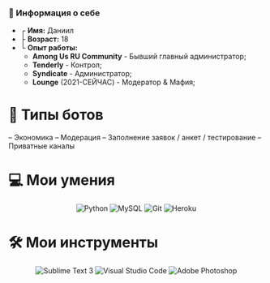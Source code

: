 ### 👋 Информация о себе

* ┌ **Имя:** Даниил
* ├ **Возраст:** 18
* └ **Опыт работы:**
    - **Among Us RU Community** - Бывший главный администратор;
    - **Tenderly** - Контрол;
    - **Syndicate** - Администратор;
    - **Lounge** (2021-СЕЙЧАС) - Модератор & Мафия;

# 🤖 Типы ботов

– Экономика
– Модерация
– Заполнение заявок / анкет / тестирование
– Приватные каналы



# 💻 Мои умения
<p align="center">
    <img alt="Python" src="https://img.shields.io/badge/Python-F7DF1E?&style=for-the-badge&logo=Python&logoColor=222222" />
    <img alt="MySQL" src="https://img.shields.io/badge/MySQL-336791?&style=for-the-badge&logo=MySQL&logoColor=white" />
    <img alt="Git" src="https://img.shields.io/badge/Git-F05032?&style=for-the-badge&logo=Git&logoColor=white" />
    <img alt="Heroku" src="https://img.shields.io/badge/-Heroku-430098?style=for-the-badge&logo=Heroku&logoColor=white" />
</p>


# 🛠 Мои инструменты
<p align="center">
    <img alt="Sublime Text 3" src="https://img.shields.io/badge/Sublime%20Text%203-007ACC?&style=for-the-badge&logo=Sublime-Text-3&logoColor=white" />
     <img alt="Visual Studio Code" src="https://img.shields.io/badge/Visual%20Studio%20Code-007ACC?&style=for-the-badge&logo=Visual-Studio-Code&logoColor=white" /> 
    <img alt="Adobe Photoshop" src="https://img.shields.io/badge/Adobe%20Photoshop-31A8FF?&style=for-the-badge&logo=Adobe-Photoshop&logoColor=white" />
</p>

<!--
**ROFLING/ROFLING** is a ✨ _special_ ✨ repository because its `README.md` (this file) appears on your GitHub profile.

Here are some ideas to get you started:

- 🔭 I’m currently working on ...
- 🌱 I’m currently learning ...
- 👯 I’m looking to collaborate on ...
- 🤔 I’m looking for help with ...
- 💬 Ask me about ...
- 📫 How to reach me: ...
- 😄 Pronouns: ...
- ⚡ Fun fact: ...
-->
